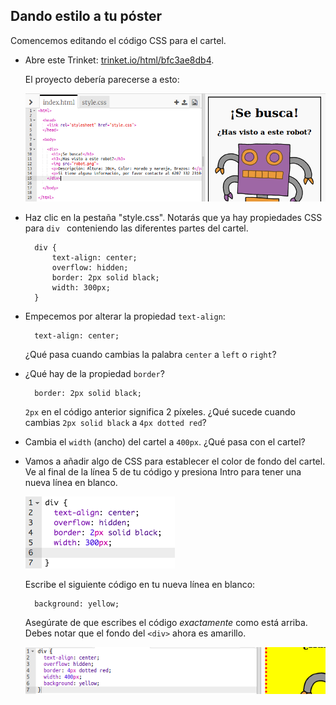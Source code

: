 ## Dando estilo a tu póster

Comencemos editando el código CSS para el cartel.

+ Abre este Trinket: <a target="_blank" href="https://trinket.io/html/bfc3ae8db4">trinket.io/html/bfc3ae8db4</a>.
    
    El proyecto debería parecerse a esto:
    
    ![captura de pantalla](images/wanted-starter.png)

+ Haz clic en la pestaña "style.css". Notarás que ya hay propiedades CSS para `div ` conteniendo las diferentes partes del cartel.
    
        div {
            text-align: center;
            overflow: hidden;
            border: 2px solid black;
            width: 300px;
        }   
        

+ Empecemos por alterar la propiedad `text-align`:
    
        text-align: center;
        
    
    ¿Qué pasa cuando cambias la palabra `center` a `left` o `right`?

+ ¿Qué hay de la propiedad `border`?
    
        border: 2px solid black;
        
    
    `2px` en el código anterior significa 2 píxeles. ¿Qué sucede cuando cambias `2px solid black` a `4px dotted red`?

+ Cambia el `width` (ancho) del cartel a `400px`. ¿Qué pasa con el cartel?

+ Vamos a añadir algo de CSS para establecer el color de fondo del cartel. Ve al final de la línea 5 de tu código y presiona Intro para tener una nueva línea en blanco.
    
    ![captura de pantalla](images/wanted-newline.png)
    
    Escribe el siguiente código en tu nueva línea en blanco:
    
        background: yellow;
        
    
    Asegúrate de que escribes el código *exactamente* como está arriba. Debes notar que el fondo del `<div>` ahora es amarillo.
    
    ![captura de pantalla](images/wanted-background.png)